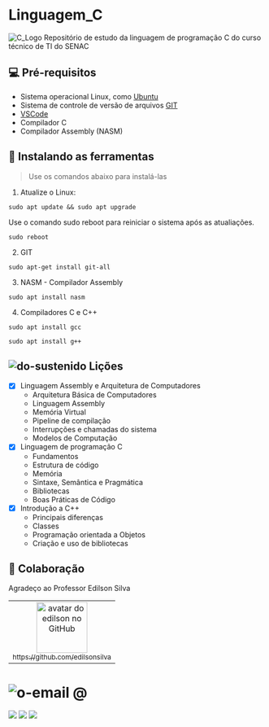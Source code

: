 # Linguagem_C
<img src="https://softcodeon.com/wp-content/uploads/2020/03/Learn-C-2-1.png" alt="C_Logo">
Repositório de estudo da linguagem de programação C do curso técnico de TI do SENAC

## 💻 Pré-requisitos
* Sistema operacional Linux, como [Ubuntu](https://ubuntu.com/)
* Sistema de controle de versão de arquivos [GIT](https://git-scm.com/)
* [VSCode](code.visualstudio.com/download)
* Compilador C
* Compilador Assembly (NASM)

## 🚀 Instalando as ferramentas
>Use os comandos abaixo para instalá-las
1.  Atualize o Linux:
```
sudo apt update && sudo apt upgrade
```
Use o comando sudo reboot para reiniciar o sistema após as atualiações.
```
sudo reboot
```

2.  GIT
```
sudo apt-get install git-all

```
3.  NASM - Compilador Assembly
```
sudo apt install nasm
```

4. Compiladores C e C++
```
sudo apt install gcc
```
```
sudo apt install g++
```

## ![do-sustenido](https://user-images.githubusercontent.com/101400029/163452742-a6592fd3-c4bd-4b38-8c7f-032d04d668a6.png) Lições 
- [x] Linguagem Assembly e Arquitetura de Computadores
  * Arquitetura Básica de Computadores
  * Linguagem Assembly
  * Memória Virtual
  * Pipeline de compilação
  * Interrupções e chamadas do sistema
  * Modelos de Computação
- [x] Linguagem de programação C
  * Fundamentos
  * Estrutura de código
  * Memória
  * Sintaxe, Semântica e Pragmática
  * Bibliotecas
  * Boas Práticas de Código
- [x] Introdução a C++
  * Principais diferenças
  * Classes
  * Programação orientada a Objetos
  * Criação e uso de bibliotecas

## 🤝 Colaboração

Agradeço ao Professor Edilson Silva

<table>
  <tr>
    <td align="center">
      <a href="#">
        <img src="https://avatars.githubusercontent.com/u/8513720?v=4" width="100px;" alt="avatar do edilson no GitHub"/><br>
        <sub>
          https://github.com/edilsonsilva
        </sub>
      </a>
    </td>
 </table>
    
 #  ![o-email](https://user-images.githubusercontent.com/101400029/163456576-4d64f6b0-c8b8-4f5e-829a-2651ded13c01.png) @

![](https://img.shields.io/static/v1?label=email:&message=fairlaw@protonmail.com&color=<colo>&style=<STYLE>&logo=<LOGO>)
![](https://img.shields.io/static/v1?label=email:&message=fairlaw@protonmail.me&color=<colo>&style=<STYLE>&logo=<LOGO>)
![](https://img.shields.io/static/v1?label=email:&message=lucas29466@gmail.com&color=<colo>&style=<STYLE>&logo=<LOGO>)
